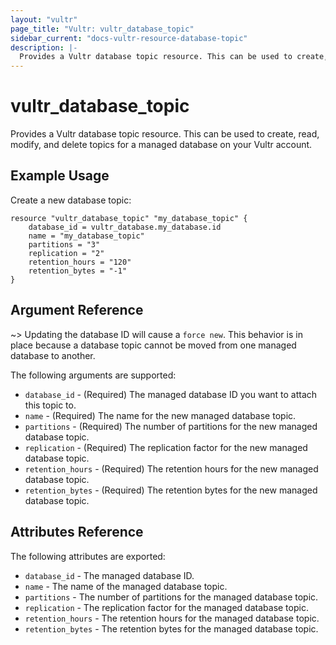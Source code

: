 ```yaml
---
layout: "vultr"
page_title: "Vultr: vultr_database_topic"
sidebar_current: "docs-vultr-resource-database-topic"
description: |-
  Provides a Vultr database topic resource. This can be used to create, read, modify, and delete topics for a managed database on your Vultr account.
---
```


# vultr_database_topic

Provides a Vultr database topic resource. This can be used to create, read, modify, and delete topics for a managed database on your Vultr account.

## Example Usage

Create a new database topic:

```hcl
resource "vultr_database_topic" "my_database_topic" {
	database_id = vultr_database.my_database.id
	name = "my_database_topic"
	partitions = "3"
	replication = "2"
	retention_hours = "120"
	retention_bytes = "-1"
}
```

## Argument Reference


~> Updating the database ID will cause a `force new`. This behavior is in place because a database topic cannot be moved from one managed database to another.

The following arguments are supported:

* `database_id` - (Required) The managed database ID you want to attach this topic to.
* `name` - (Required) The name for the new managed database topic.
* `partitions` - (Required) The number of partitions for the new managed database topic.
* `replication` - (Required) The replication factor for the new managed database topic.
* `retention_hours` - (Required) The retention hours for the new managed database topic.
* `retention_bytes` - (Required) The retention bytes for the new managed database topic.

## Attributes Reference

The following attributes are exported:

* `database_id` - The managed database ID.
* `name` - The name of the managed database topic.
* `partitions` - The number of partitions for the managed database topic.
* `replication` - The replication factor for the managed database topic.
* `retention_hours` - The retention hours for the managed database topic.
* `retention_bytes` - The retention bytes for the managed database topic.
